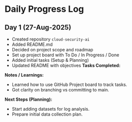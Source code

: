 # Daily Progress Log

## Day 1 (27-Aug-2025)

- Created repository `cloud-security-ai`
- Added README.md
- Decided on project scope and roadmap
- Set up project board with To Do / In Progress / Done
- Added initial tasks (Setup & Planning)
- Updated README with objectives
**Tasks Completed:**
  
**Notes / Learnings:**
- Learned how to use GitHub Project board to track tasks.
- Got clarity on branching vs committing to main.

**Next Steps (Planning):**
- Start adding datasets for log analysis.
- Prepare initial data collection plan.
